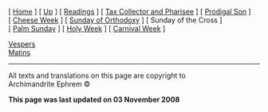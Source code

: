 \[ [Home](index.md) \] \[ [Up](triodion.md) \]
\[ [Readings](readLent.md) \]
\[ [Tax Collector and Pharisee](PubPharE.md) \]
\[ [Prodigal Son](ProdigalE.md) \] \[ [Cheese Week](cheese_week.md) \]
\[ [Sunday of Orthodoxy](sunday_of_orthodoxy.md) \]
\[ Sunday of the Cross \] \[ [Palm Sunday](palm.md) \]
\[ [Holy Week](holyweek.md) \] \[ [Carnival Week](carnival_week.md) \]

[Vespers](cross_vespers.md)  
[Matins](matins.md)

-----

All texts and translations on this page are copyright to  
Archimandrite Ephrem ©

**This page was last updated on 03 November 2008**

